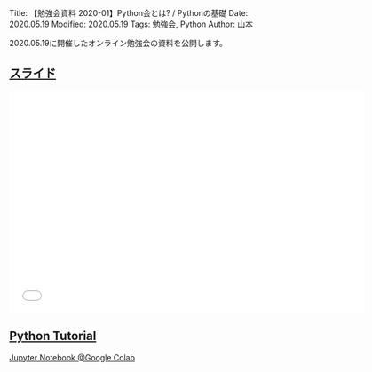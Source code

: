 Title: 【勉強会資料 2020-01】Python会とは? / Pythonの基礎
Date: 2020.05.19
Modified: 2020.05.19
Tags: 勉強会, Python
Author: 山本

2020.05.19に開催したオンライン勉強会の資料を公開します。

## [スライド]({attach}./attach/studymeeting2020_01_attach/200519_python会入門.pdf)
<embed src="{attach}./attach/studymeeting2020_01_attach/200519_python会入門.pdf" type="application/pdf" width="640px" height="400px" style="margin: 0 auto;">

## [Python Tutorial]({attach}./attach/studymeeting2020_01_attach/Python_tutorial.ipynb)
[Jupyter Notebook @Google Colab](https://colab.research.google.com/github/oumpy/oumpy.github.io/articles/blog/2020/05/attach/studymeeting2020_01_attach/Python_tutorial.ipynb)

